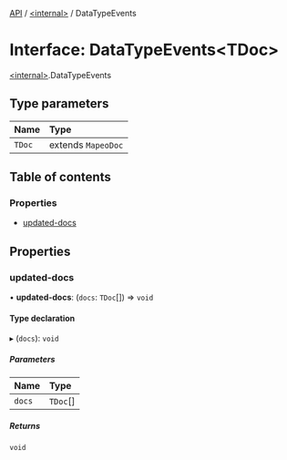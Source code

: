 [API](../README.md) / [\<internal\>](../modules/internal_.md) / DataTypeEvents

# Interface: DataTypeEvents\<TDoc\>

[\<internal\>](../modules/internal_.md).DataTypeEvents

## Type parameters

| Name | Type |
| :------ | :------ |
| `TDoc` | extends `MapeoDoc` |

## Table of contents

### Properties

- [updated-docs](internal_.DataTypeEvents.md#updated-docs)

## Properties

### updated-docs

• **updated-docs**: (`docs`: `TDoc`[]) => `void`

#### Type declaration

▸ (`docs`): `void`

##### Parameters

| Name | Type |
| :------ | :------ |
| `docs` | `TDoc`[] |

##### Returns

`void`
